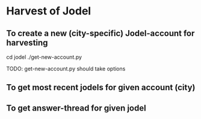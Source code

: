 # Harvest of Jodel


## To create a new (city-specific) Jodel-account for harvesting

cd jodel
./get-new-account.py

TODO: get-new-account.py should take options


## To get most recent jodels for given account (city)


## To get answer-thread for given jodel


